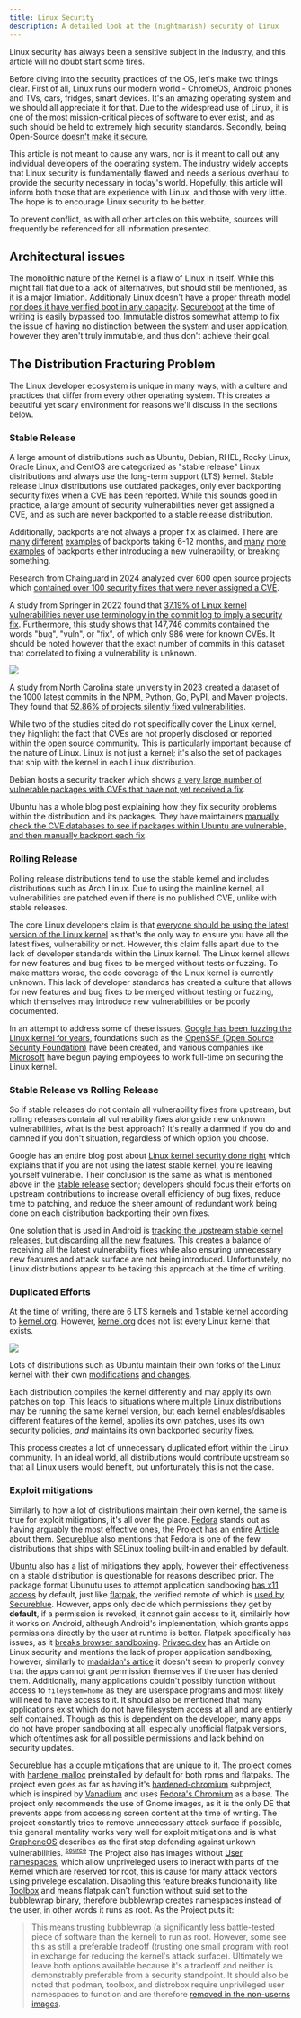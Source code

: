 ```yaml
---
title: Linux Security
description: A detailed look at the (nightmarish) security of Linux
---
```


Linux security has always been a sensitive subject in the industry, and this article will no doubt start some fires.

Before diving into the security practices of the OS, let's make two things clear. First of all, Linux runs our modern world - ChromeOS, Android phones and TVs, cars, fridges, smart devices. It's an amazing operating system and we should all appreciate it for that. Due to the widespread use of Linux, it is one of the most mission-critical pieces of software to ever exist, and as such should be held to extremely high security standards. Secondly, being Open-Source [doesn't make it secure.](https://privsec.dev/posts/knowledge/floss-security/)

This article is not meant to cause any wars, nor is it meant to call out any individual developers of the operating system. The industry widely accepts that Linux security is fundamentally flawed and needs a serious overhaul to provide the security necessary in today's world. Hopefully, this article will inform both those that are experience with Linux, and those with very little. The hope is to encourage Linux security to be better.

To prevent conflict, as with all other articles on this website, sources will frequently be referenced for all information presented.

## Architectural issues
The monolithic nature of the Kernel is a flaw of Linux in itself. While this might fall flat due to a lack of alternatives, but should still be mentioned, as it is a major limiation. Additionaly Linux doesn't have a proper threath model [nor does it have verified boot in any capacity](https://privsec.dev/posts/linux/linux-insecurities/#lack-of-verified-boot). [Secureboot](https://learn.microsoft.com/en-us/windows-hardware/design/device-experiences/oem-secure-boot) at the time of writing is easily bypassed too. Immutable distros somewhat attemp to fix the issue of having no distinction between the system and user application, however they aren't truly immutable, and thus don't achieve their goal. 

## The Distribution Fracturing Problem

The Linux developer ecosystem is unique in many ways, with a culture and practices that differ from every other operating system. This creates a beautiful yet scary environment for reasons we'll discuss in the sections below.

### Stable Release

A large amount of distributions such as Ubuntu, Debian, RHEL, Rocky Linux, Oracle Linux, and CentOS are categorized as "stable release" Linux distributions and always use the long-term support (LTS) kernel. Stable release Linux distributions use outdated packages, only ever backporting security fixes when a CVE has been reported. While this sounds good in practice, a large amount of security vulnerabilities never get assigned a CVE, and as such are never backported to a stable release distribution.

Additionally, backports are not always a proper fix as claimed. There are [many](https://x.com/grsecurity/status/1076928429306667008) [different](https://seclists.org/oss-sec/2018/q4/110) [examples](https://x.com/grsecurity/status/1068831530125008897) of backports taking 6-12 months, and [many](https://git.kernel.org/pub/scm/linux/kernel/git/torvalds/linux.git/commit/?id=90a7b84679dedb23660ed46976b964b8bf7f3a55) [more](https://lore.kernel.org/stable/20200922110703.720960-2-m.v.b@runbox.com/) [examples](https://www.spinics.net/lists/stable/msg328591.html) of backports either introducing a new vulnerability, or breaking something.

Research from Chainguard in 2024 analyzed over 600 open source projects which [contained over 100 security fixes that were never assigned a CVE](https://www.chainguard.dev/unchained/vulnerability-fixes-in-plain-sight-how-your-scanners-are-missing-hundreds-of-vulnerabilities).

A study from Springer in 2022 found that [37.19% of Linux kernel vulnerabilities never use terminology in the commit log to imply a security fix](https://orbilu.uni.lu/bitstream/10993/54305/1/emse-SSPCatcher-Arthur.pdf). Furthermore, this study shows that 147,746 commits contained the words "bug", "vuln", or "fix", of which only 986 were for known CVEs. It should be noted however that the exact number of commits in this dataset that correlated to fixing a vulnerability is unknown.

![](../../../assets/linux/linux_vulnerabilities.png)

A study from North Carolina state university in 2023 created a dataset of the 1000 latest commits in the NPM, Python, Go, PyPI, and Maven projects. They found that [52.86% of projects silently fixed vulnerabilities](https://enck.org/pubs/dunlap-eurosp23.pdf). 

While two of the studies cited do not specifically cover the Linux kernel, they highlight the fact that CVEs are not properly disclosed or reported within the open source community. This is particularly important because of the nature of Linux. Linux is not just a kernel; it's also the set of packages that ship with the kernel in each Linux distribution.

Debian hosts a security tracker which shows [a very large number of vulnerable packages with CVEs that have not yet received a fix](https://security-tracker.debian.org/tracker/status/release/stable).

Ubuntu has a whole blog post explaining how they fix security problems within the distribution and its packages. They have maintainers [manually check the CVE databases to see if packages within Ubuntu are vulnerable, and then manually backport each fix](https://ubuntu.com/blog/securing-open-source-through-cve-prioritisation).

### Rolling Release

Rolling release distributions tend to use the stable kernel and includes distributions such as Arch Linux. Due to using the mainline kernel, all vulnerabilities are patched even if there is no published CVE, unlike with stable releases. 

The core Linux developers claim is that [everyone should be using the latest version of the Linux kernel](https://kernel-recipes.org/en/2019/talks/cves-are-dead-long-live-the-cve/) as that's the only way to ensure you have all the latest fixes, vulnerability or not. However, this claim falls apart due to the lack of developer standards within the Linux kernel. The Linux kernel allows for new features and bug fixes to be merged without tests or fuzzing. To make matters worse, the code coverage of the Linux kernel is currently unknown. This lack of developer standards has created a culture that allows for new features and bug fixes to be merged without testing or fuzzing, which themselves may introduce new vulnerabilities or be poorly documented.

In an attempt to address some of these issues, [Google has been fuzzing the Linux kernel for years](https://github.com/google/syzkaller), foundations such as the [OpenSSF (Open Source Security Foundation)](https://openssf.org/) have been created, and various companies like [Microsoft](https://www.microsoft.com/en-us/security/blog/2020/08/03/microsoft-open-source-security-foundation-founding-member-securing-open-source-software/) have begun paying employees to work full-time on securing the Linux kernel.

### Stable Release vs Rolling Release

So if stable releases do not contain all vulnerability fixes from upstream, but rolling releases contain all vulnerability fixes alongside new unknown vulnerabilities, what is the best approach? It's really a damned if you do and damned if you don't situation, regardless of which option you choose.

Google has an entire blog post about [Linux kernel security done right](https://security.googleblog.com/2021/08/linux-kernel-security-done-right.html) which explains that if you are not using the latest stable kernel, you're leaving yourself vulnerable. Their conclusion is the same as what is mentioned above in the [stable release](#stable-release) section; developers should focus their efforts on upstream contributions to increase overall efficiency of bug fixes, reduce time to patching, and reduce the sheer amount of redundant work being done on each distribution backporting their own fixes.

One solution that is used in Android is [tracking the upstream stable kernel releases, but discarding all the new features](https://security.googleblog.com/2021/08/linux-kernel-security-done-right.html#:~:text=Android%20vendors%20do%20now%2C%20thankfully%2C%20track%20stable%20kernel%20releases.%20So%20even%20though%20the%20features%20being%20added%20to%20newer%20major%20kernels%20will%20be%20missing%2C%20all%20the%20latest%20stable%20kernel%20fixes%20are%20present.). This creates a balance of receiving all the latest vulnerability fixes while also ensuring unnecessary new features and attack surface are not being introduced. Unfortunately, no Linux distributions appear to be taking this approach at the time of writing.

### Duplicated Efforts

At the time of writing, there are 6 LTS kernels and 1 stable kernel according to [kernel.org](https://kernel.org/). However, [kernel.org](https://kernel.org) does not list every Linux kernel that exists.

![](../../../assets/linux/linux_kernels.webp)

Lots of distributions such as Ubuntu maintain their own forks of the Linux kernel with their own [modifications](https://ubuntu.com/blog/ubuntu-23-10-restricted-unprivileged-user-namespaces) [and changes](https://ubuntu.com/blog/whats-new-in-security-for-ubuntu-24-04-lts).

Each distribution compiles the kernel differently and may apply its own patches on top. This leads to situations where multiple Linux distributions may be running the same kernel version, but each kernel enables/disables different features of the kernel, applies its own patches, uses its own security policies, _and_ maintains its own backported security fixes.

This process creates a lot of unnecessary duplicated effort within the Linux community. In an ideal world, all distributions would contribute upstream so that all Linux users would benefit, but unfortunately this is not the case.

### Exploit mitigations

Similarly to how a lot of distributions maintain their own kernel, the same is true for exploit mitigations, it's all over the place. [Fedora](https://fedoraproject.org/) stands out as having arguably the most effective ones, the Project has an entire [Article](https://fedoraproject.org/wiki/Security_Features) about them. [Secureblue](https://github.com/secureblue/secureblue) also mentions that Fedora is one of the few distributions that ships with SELinux tooling built-in and enabled by default.

[Ubuntu](https://ubuntu.com/download) also has a [list](https://wiki.ubuntu.com/Security/Features) of mitigations they apply, however their effectiveness on a stable distribution is questionable for reasons described prior. The package format Ubunutu uses to attempt application sandboxing [has x11 access](https://snapcraft.io/docs/x11-interface) by default, just like [flatpak](https://www.flatpak.org/), the verified remote of which is [used by Secureblue](https://github.com/secureblue/secureblue?tab=readme-ov-file#hardening). However, apps only decide which permissions they get by **default**, if a permission is revoked, it cannot gain access to it, similairly how it works on Android, although Android's implementation, which grants apps permissions directly by the user at runtime is better. Flatpak specifically has issues, as it [breaks browser sandboxing](https://forum.vivaldi.net/topic/33411/flatpak-support/192). 
[Privsec.dev](https://privsec.dev) has an Article on Linux security and mentions the lack of proper application sandboxing, however, similarly to [madaidan's artice](https://madaidans-insecurities.github.io/linux.html#flatpak) it doesn't seem to properly convey that the apps cannot grant permission themselves if the user has denied them. Additionally, many applications couldn't possibly function without access to `fileystem=home` as they are userspace programs and most likely will need to have access to it. It should also be mentioned that many applications exist which do not have filesystem access at all and are entierly self contained. Though as this is dependent on the developer, many apps do not have proper sandboxing at all, especially unofficial flatpak versions, which oftentimes ask for all possible permissions and lack behind on security updates.

[Secureblue](https://github.com/secureblue/secureblue) has a [couple mitigations](https://github.com/secureblue/secureblue?tab=readme-ov-file#hardening) that are unique to it. The project comes with [hardene_malloc](https://github.com/GrapheneOS/hardened_malloc) preinstalled by default for both rpms and flatpaks. The project even goes as far as having it's [hardened-chromium](https://github.com/secureblue/hardened-chromium) subproject, which is inspired by [Vanadium](https://github.com/GrapheneOS/Vanadium) and uses [Fedora's Chromium](https://src.fedoraproject.org/rpms/chromium) as a base. The project only recommends the use of Gnome images, as it is the only DE that prevents apps from accessing screen content at the time of writing. The project constantly tries to remove unnecessary attack surface if possible, this general mentality works very well for exploit mitigations and is what [GrapheneOS](https://grapheneos.org/) describes as the first step defending against unkown vulnerabilities. <sup>[source](https://grapheneos.org/features#exploit-protection)</sup>
The Project also has images without [User namespaces](https://www.man7.org/linux/man-pages/man7/user_namespaces.7.html), which allow unpriveleged users to ineract with parts of the Kernel which are reserved for root, this is cause for many attack vectors using privelege escalation. Disabling this feature breaks funcionality like [Toolbox](https://containertoolbx.org/) and means flatpak can't function without suid set to the bubblewrap binary, therefore bubblewrap creates namespaces instead of the user, in other words it runs as root. As the Project puts it:

> This means trusting bubblewrap (a significantly less battle-tested piece of software than the kernel) to run as root. However, some see this as still a preferable tradeoff (trusting one small program with root in exchange for reducing the kernel's attack surface). Ultimately we leave both options available because it's a tradeoff and neither is demonstrably preferable from a security standpoint. It should also be noted that podman, toolbox, and distrobox require unprivileged user namespaces to function and are therefore [removed in the non-userns images](https://github.com/secureblue/secureblue/blob/live/config/common/disableuserns-packages.yml).

